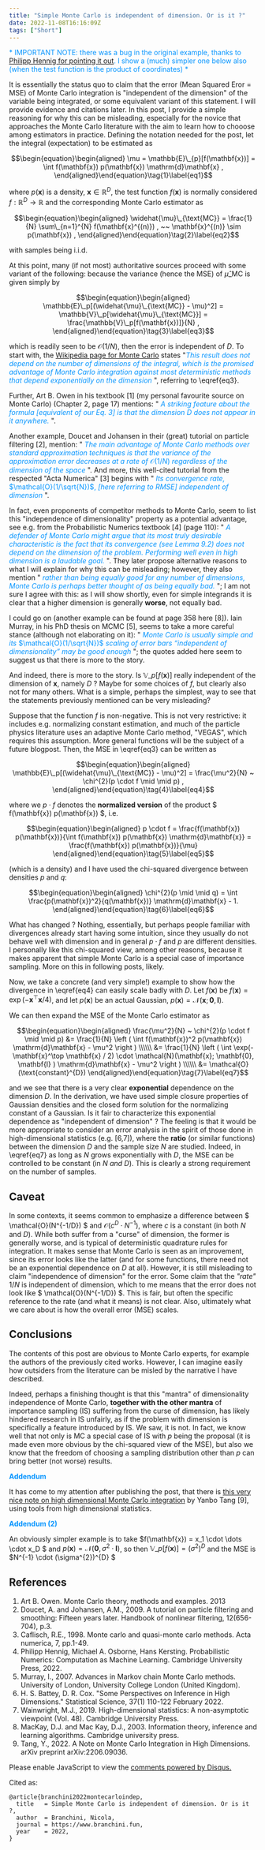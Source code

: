 ```yaml
---
title: "Simple Monte Carlo is independent of dimension. Or is it ?"
date: 2022-11-08T16:16:09Z 
tags: ["Short"]
---
```


<span style="color:#0695FF">* IMPORTANT NOTE: there was a bug in the original example, thanks to [Philipp Hennig for pointing it out](https://www.youtube.com/watch?v=6sQDHXSTdTc). I show a (much) simpler one below also (when the test function is the product of coordinates)  * </span>

It is essentially the status quo to claim that the error (Mean Squared Eror = MSE) of Monte Carlo integration is "independent of the dimension" of the variable being integrated, or some equivalent variant of this statement. I will provide evidence and citations later. In this post, I provide a simple reasoning for why this can be misleading, especially for the novice that approaches the Monte Carlo literature with the aim to learn how to chooose among estimators in practice. 
Defining the notation needed for the post, let the integral (expectation) to be estimated as 

$$\begin{equation}\begin{aligned}
\mu = \mathbb{E}\_{p}[f(\mathbf{x})] = \int f(\mathbf{x}) p(\mathbf{x}) \mathrm{d}\mathbf{x} , 
\end{aligned}\end{equation}\tag{1}\label{eq1}$$

where $p(\mathbf{x})$ is a density, $\mathbf{x} \in \mathbb{R}^{D}$, the test function $f(\mathbf{x})$ is normally considered $f: \mathbb{R}^D \rightarrow \mathbb{R}$ and the corresponding Monte Carlo estimator as 

$$\begin{equation}\begin{aligned}
\widehat{\mu}\_{\text{MC}} = \frac{1}{N} \sum\_{n=1}^{N} f(\mathbf{x}^{(n)}) , ~~ \mathbf{x}^{(n)} \sim p(\mathbf{x}) ,
\end{aligned}\end{equation}\tag{2}\label{eq2}$$

with samples being i.i.d. 

At this point, many (if not most) authoritative sources proceed with some variant of the following: because the variance (hence the MSE) of $\widehat{\mu}\_{\text{MC}}$ is given simply by

$$\begin{equation}\begin{aligned}
\mathbb{E}\_p[(\widehat{\mu}\_{\text{MC}} - \mu)^2] = \mathbb{V}\_p[\widehat{\mu}\_{\text{MC}}] = \frac{\mathbb{V}\_p[f(\mathbf{x})]}{N} , 
\end{aligned}\end{equation}\tag{3}\label{eq3}$$

which is readily seen to be $\mathcal{O}(1/N)$, then the error is independent of $D$. To start with, the [Wikipedia page for Monte Carlo](https://en.wikipedia.org/wiki/Monte_Carlo_integration) states "<span style="color:#0695FF">*This result does not depend on the number of dimensions of the integral, which is the promised advantage of Monte Carlo integration against most deterministic methods that depend exponentially on the dimension* </span>", referring to \eqref{eq3}. 

Further, Art B. Owen in his textbook \[1\] (my personal favourite source on Monte Carlo) (Chapter 2, page 17) mentions: "<span style="color:#0695FF"> *A striking feature about the formula [equivalent of our Eq. 3] is that the dimension* $D$ *does not appear in it anywhere.* </span> ".

Another example, Doucet and Johansen in their (great) tutorial on particle filtering \[2\], mention: "<span style="color:#0695FF"> *The main advantage of Monte Carlo methods over standard approximation techniques is that the variance of the approximation error decreases at a rate of*  $\mathcal{O}(1/N)$ *regardless of the dimension of the space* </span>".  And more, this well-cited tutorial from the respected "Acta Numerica" \[3\] begins with "<span style="color:#0695FF"> *Its convergence rate,* $\mathcal{O}(1/\sqrt{N})$, *[here referring to RMSE] independent of dimension* </span>". 

In fact, even proponents of competitor methods to Monte Carlo, seem to list this "independence of dimensionality" property as a potential advantage, see e.g. from the Probabilistic Numerics textbook \[4\] (page 110): "<span style="color:#0695FF"> *A defender of Monte Carlo might argue that its most truly desirable characteristic is the fact that its convergence (see Lemma 9.2) does not depend on the dimension of the problem. Performing well even in high dimension is a laudable goal.* </span>". They later propose alternative reasons to what I will explain for why this can be misleading; however, they also mention "<span style="color:#0695FF"> *rather than being equally good for any number of dimensions, Monte Carlo is perhaps better thought of as being equally bad.* </span>"; I am not sure I agree with this: as I will show shortly, even for simple integrands it is clear that a higher dimension is generally **worse**, not equally bad. 

I could go on (another example can be found at page 358 here \[8\]). Iain Murray, in his PhD thesis on MCMC \[5\], seems to take a more careful stance (although not elaborating on it): " <span style="color:#0695FF"> *Monte Carlo is usually simple and its* $\mathcal{O}(1/\sqrt{N})$ *scaling of error bars “independent of dimensionality” may be good enough* </span>"; the quotes added here seem to suggest us that there is more to the story.  

And indeed, there is more to the story. Is $\mathbb{V}\_p[f(\mathbf{x})]$ really independent of the dimension of $\mathbf{x}$, namely $D$ ? Maybe for some choices of $f$, but clearly also not for many others. What is a simple, perhaps the simplest, way to see that the statements previously mentioned can be very misleading?  

Suppose that the function $f$ is non-negative. This is not very restrictive: it includes e.g. normalizing constant estimation, and much of the particle physics literature uses an adaptive Monte Carlo method, "VEGAS", which requires this assumption. More general functions will be the subject of a future blogpost. Then, the MSE in \eqref{eq3} can be written as 

$$\begin{equation}\begin{aligned}
\mathbb{E}\_p[(\widehat{\mu}\_{\text{MC}} - \mu)^2] = \frac{\mu^2}{N} ~ \chi^{2}(p \cdot f \mid \mid p) , 
\end{aligned}\end{equation}\tag{4}\label{eq4}$$

where we $p \cdot f$ denotes the **normalized version** of the product $ f(\mathbf{x}) p(\mathbf{x}) $, i.e. 


$$\begin{equation}\begin{aligned}
p \cdot f = \frac{f(\mathbf{x}) p(\mathbf{x})}{\int f(\mathbf{x}) p(\mathbf{x}) \mathrm{d}\mathbf{x}} =  \frac{f(\mathbf{x}) p(\mathbf{x})}{\mu}
\end{aligned}\end{equation}\tag{5}\label{eq5}$$

(which is a density) and I have used the chi-squared divergence between densities $p$ and $q$:

$$\begin{equation}\begin{aligned}
\chi^{2}(p \mid \mid q) = \int \frac{p(\mathbf{x})^2}{q(\mathbf{x})} \mathrm{d}\mathbf{x} - 1. 
\end{aligned}\end{equation}\tag{6}\label{eq6}$$

What has changed ? Nothing, essentially, but perhaps people familiar with divergences already start having some intuition, since they usually do not behave well with dimension and in general $p \cdot f$ and $p$ are different densities. I personally like this chi-squared view, among other reasons, because it makes apparent that simple Monte Carlo is a special case of importance sampling. More on this in following posts, likely. 

Now, we take a concrete (and very simple!) example to show how the divergence in \eqref{eq4} can easily scale badly with $D$. Let $f(\mathbf{x})$ be $f(\mathbf{x}) = \exp(-\mathbf{x}^\top \mathbf{x} / 4)$, and let $p(\mathbf{x})$ be an actual Gaussian, $p(\mathbf{x}) = \mathcal{N}(\mathbf{x}; \mathbf{0}, \mathbf{I} )$. 

We can then expand the MSE of the Monte Carlo estimator as 

$$\begin{equation}\begin{aligned}
\frac{\mu^2}{N} ~ \chi^{2}(p \cdot f \mid \mid p) &= \frac{1}{N}  \left ( \int f(\mathbf{x})^2 p(\mathbf{x}) \mathrm{d}\mathbf{x} - \mu^2 \right )  \\\\\\
&= \frac{1}{N}  \left ( \int \exp(-\mathbf{x}^\top \mathbf{x} / 2) \cdot \mathcal{N}(\mathbf{x}; \mathbf{0}, \mathbf{I} )  \mathrm{d}\mathbf{x} - \mu^2 \right ) \\\\\\
&=  \mathcal{O}(\text{constant}^{D})
\end{aligned}\end{equation}\tag{7}\label{eq7}$$

and we see that there is a very clear **exponential** dependence on the dimension $D$. In the derivation, we have used simple closure properties of Gaussian densities and the closed form solution for the normalizing constant of a Gaussian. Is it fair to characterize this exponential dependence as "independent of dimension" ? The feeling is that it would be more appropriate to consider an error analysis in the spirit of those done in high-dimensional statistics (e.g. \[6,7\]), where the **ratio** (or similar functions) between the dimension $D$ and the sample size $N$ are studied. Indeed, in \eqref{eq7} as long as $N$ grows exponentially with $D$, the MSE can be controlled to be constant (in $N$ *and* $D$). This is clearly a strong requirement on the number of samples. 


## Caveat 
In some contexts, it seems common to emphasize a difference between $ \mathcal{O}(N^{-1/D}) $ and $\mathcal{O}( c^{D} \cdot N^{-1} )$, where $c$ is a constant (in both $N$ and $D$). While both suffer from a "curse" of dimension, the former is generally worse, and is typical of deterministic quadrature rules for integration. It makes sense that Monte Carlo is seen as an improvement, since its error looks like the latter (and for some functions, there need not be an exponential dependence on $D$ at all). However, it is still misleading to claim "independence of dimension" for the error. Some claim that the *"rate"* $1/N$ is independent of dimension, which to me means that the error does not look like $ \mathcal{O}(N^{-1/D}) $.  This is fair, but often the specific reference to the rate (and what it means) is not clear. Also, ultimately what we care about is how the overall error (MSE) scales.  

## Conclusions

The contents of this post are obvious to Monte Carlo experts, for example the authors of the previously cited works. However, I can imagine easily how outsiders from the literature can be misled by the narrative I have described. 

Indeed, perhaps a finishing thought is that this "mantra" of dimensionality independence of Monte Carlo, **together with the other mantra** of importance sampling (IS) suffering from the curse of dimension, has likely hindered research in IS unfairly, as if the problem with dimension is specifically a feature introduced by IS. We saw, it is not. In fact, we know well that not only is MC a special case of IS with $p$ being the proposal (it is made even more obvious by the chi-squared view of the MSE), but also we know that the freedom of choosing a sampling distribution other than $p$ can bring better (not worse) results. 

<span style="color:#0695FF"> **Addendum** </span>

It has come to my attention after publishing the post, that there is [this very nice note on high dimensional Monte Carlo integration](https://arxiv.org/pdf/2206.09036.pdf) by Yanbo Tang \[9\], using tools from high dimensional statistics.  

<span style="color:#0695FF"> **Addendum (2)** </span>

An obviously simpler example is to take $f(\mathbf{x}) = x\_1 \cdot \dots \cdot x\_D $ and $p(\mathbf{x}) = \mathcal{N}(\boldsymbol{0}, \sigma^{2} \cdot \mathbf{I})$, so then $\mathbb{V}\_p[f(\mathbf{x})] = (\sigma^{2})^{D}$ and the MSE is $N^{-1} \cdot (\sigma^{2})^{D} $

## References
1. Art B. Owen. Monte Carlo theory, methods and examples. 2013
2. Doucet, A. and Johansen, A.M., 2009. A tutorial on particle filtering and smoothing: Fifteen years later. Handbook of nonlinear filtering, 12(656-704), p.3.
3. Caflisch, R.E., 1998. Monte carlo and quasi-monte carlo methods. Acta numerica, 7, pp.1-49.
4. Philipp Hennig, Michael A. Osborne, Hans Kersting. Probabilistic Numerics: Computation as Machine Learning. Cambridge University Press, 2022.
5. Murray, I., 2007. Advances in Markov chain Monte Carlo methods. University of London, University College London (United Kingdom).
6. H. S. Battey, D. R. Cox. "Some Perspectives on Inference in High Dimensions." Statistical Science, 37(1) 110-122 February 2022.
7. Wainwright, M.J., 2019. High-dimensional statistics: A non-asymptotic viewpoint (Vol. 48). Cambridge University Press.
8. MacKay, D.J. and Mac Kay, D.J., 2003. Information theory, inference and learning algorithms. Cambridge university press.
9. Tang, Y., 2022. A Note on Monte Carlo Integration in High Dimensions. arXiv preprint arXiv:2206.09036.

<div id="disqus_thread"></div>
<script>
    /**
    *  RECOMMENDED CONFIGURATION VARIABLES: EDIT AND UNCOMMENT THE SECTION BELOW TO INSERT DYNAMIC VALUES FROM YOUR PLATFORM OR CMS.
    *  LEARN WHY DEFINING THESE VARIABLES IS IMPORTANT: https://disqus.com/admin/universalcode/#configuration-variables    */

    var disqus_config = function () {
    this.page.url = "https://www.branchini.fun/posts/monte_carlo_indep/";  
    this.page.identifier = "montecarloindep"; // Replace PAGE_IDENTIFIER with your page's unique identifier variable
    };

    (function() { // DON'T EDIT BELOW THIS LINE
    var d = document, s = d.createElement('script');
    s.src = 'https://personal-website-g7y0elzvjn.disqus.com/embed.js';
    s.setAttribute('data-timestamp', +new Date());
    (d.head || d.body).appendChild(s);
    })();
</script>
<noscript>Please enable JavaScript to view the <a href="https://disqus.com/?ref_noscript">comments powered by Disqus.</a></noscript>


<p>Cited as:</p>
<pre tabindex="0"><code>@article{branchini2022montecarloindep,
  title   = Simple Monte Carlo is independent of dimension. Or is it ?,
  author  = Branchini, Nicola,
  journal = https://www.branchini.fun,
  year    = 2022,
}

